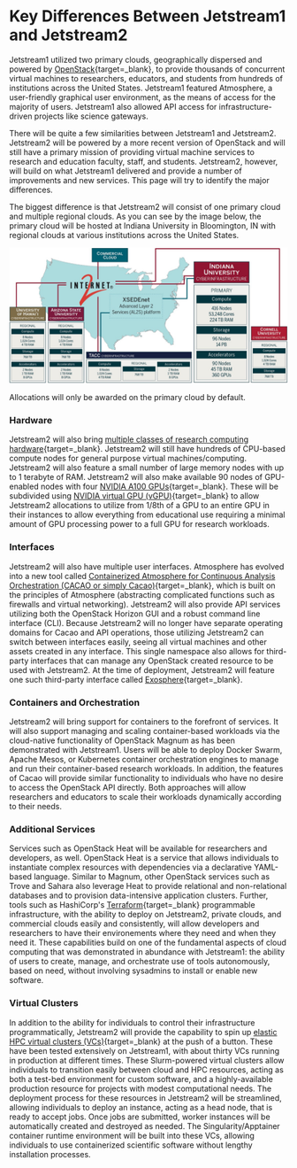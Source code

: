 # Key Differences Between Jetstream1 and Jetstream2

Jetstream1 utilized two primary clouds, geographically dispersed and powered by [OpenStack](https://www.openstack.org/){target=_blank}, to provide thousands of concurrent virtual machines to researchers, educators, and students from hundreds of institutions across the United States. Jetstream1 featured Atmosphere, a user-friendly graphical user environment, as the means of access for the majority of users. Jetstream1 also allowed API access for infrastructure-driven projects like science gateways.

There will be quite a few similarities between Jetstream1 and Jetstream2. Jetstream2 will be powered by a more recent version of OpenStack and will still have a primary mission of providing virtual machine services to research and education faculty, staff, and students. Jetstream2, however, will build on what Jetstream1 delivered and provide a number of improvements and new services. This page will try to identify the major differences.

The biggest difference is that Jetstream2 will consist of one primary cloud and multiple regional clouds. As you can see by the image below, the primary cloud will be hosted at Indiana University in Bloomington, IN with regional clouds at various institutions across the United States.

![Jetstream2 Architecture](../../images/JS2-Architecture.jpg)

Allocations will only be awarded on the primary cloud by default.

### Hardware

Jetstream2 will also bring [multiple classes of research computing hardware](config.md){target=_blank}. Jetstream2 will still have hundreds of CPU-based compute nodes for general purpose virtual machines/computing. Jetstream2 will also feature a small number of large memory nodes with up to 1 terabyte of RAM. Jetstream2 will also make available 90 nodes of GPU-enabled nodes with four [NVIDIA A100 GPUs](https://www.nvidia.com/en-us/data-center/a100/){target=_blank}. These will be subdivided using [NVIDIA virtual GPU (vGPU)](https://www.nvidia.com/en-us/data-center/virtual-solutions/){target=_blank} to allow Jetstream2 allocations to utilize from 1/8th of a GPU to an entire GPU in their instances to allow everything from educational use requiring a minimal amount of GPU processing power to a full GPU for research workloads.

### Interfaces

Jetstream2 will also have multiple user interfaces. Atmosphere has evolved into a new tool called [Containerized Atmosphere for Continuous Analysis Orchestration (CACAO or simply Cacao)](../ui/cacao/intro.md){target=_blank}, which is built on the principles of Atmosphere (abstracting complicated functions such as firewalls and virtual networking). Jetstream2 will also provide API services utilizing both the OpenStack Horizon GUI and a robust command line interface (CLI). Because Jetstream2 will no longer have separate operating domains for Cacao and API operations, those utilizing Jetstream2 can switch between interfaces easily, seeing all virtual machines and other assets created in any interface. This single namespace also allows for third-party interfaces that can manage any OpenStack created resource to be used with Jetstream2. At the time of deployment, Jetstream2 will feature one such third-party interface called [Exosphere](../ui/exo/exo.md){target=_blank}.

### Containers and Orchestration

Jetstream2 will bring support for containers to the forefront of services. It will also support managing and scaling container-based workloads via the cloud-native functionality of OpenStack Magnum as has been demonstrated with Jetstream1. Users will be able to deploy Docker Swarm, Apache Mesos, or Kubernetes container orchestration engines to manage and run their container-based research workloads. In addition, the features of Cacao will provide similar functionality to individuals who have no desire to access the OpenStack API directly. Both approaches will allow researchers and educators to scale their workloads dynamically according to their needs.

### Additional Services

Services such as OpenStack Heat will be available for researchers and developers, as well. OpenStack Heat is a service that allows individuals to instantiate complex resources with dependencies via a declarative YAML-based language. Similar to Magnum, other OpenStack services such as Trove and Sahara also leverage Heat to provide relational and non-relational databases and to provision data-intensive application clusters. Further, tools such as HashiCorp's [Terraform](https://www.terraform.io/){target=_blank} programmable infrastructure, with the ability to deploy on Jetstream2, private clouds, and commercial clouds easily and consistently, will allow developers and researchers to have their environements where they need and when they need it. These capabilities build on one of the fundamental aspects of cloud computing that was demonstrated in abundance with Jetstream1: the ability of users to create, manage, and orchestrate use of tools autonomously, based on need, without involving sysadmins to install or enable new software.

### Virtual Clusters

In addition to the ability for individuals to control their infrastructure programmatically, Jetstream2 will provide the capability to spin up [elastic HPC virtual clusters (VCs)](https://xcri-docs.readthedocs.io/en/latest/toolkits/vc-installation/){target=_blank} at the push of a button. These have been tested extensively on Jetstream1, with about thirty VCs running in production at different times. These Slurm-powered virtual clusters allow individuals to transition easily between cloud and HPC resources, acting as both a test-bed environment for custom software, and a highly-available production resource for projects with modest computational needs. The deployment process for these resources in Jetstream2 will be streamlined, allowing individuals to deploy an instance, acting as a head node, that is ready to accept jobs. Once jobs are submitted, worker instances will be automatically created and destroyed as needed. The Singularity/Apptainer container runtime environment will be built into these VCs, allowing individuals to use containerized scientific software without lengthy installation processes.
